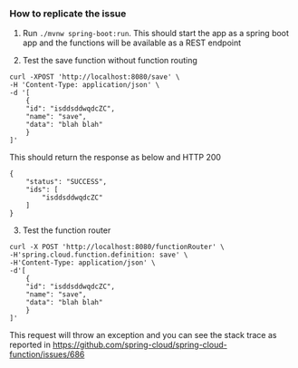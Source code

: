 ### How to replicate the issue

1. Run `./mvnw spring-boot:run`. This should start the app as a spring boot app and the functions will be available as a REST endpoint

2. Test the save function without function routing

```
curl -XPOST 'http://localhost:8080/save' \
-H 'Content-Type: application/json' \
-d '[
    {
    "id": "isddsddwqdcZC",
    "name": "save",
    "data": "blah blah"
    }
]'
```

This should return the response as below and HTTP 200

```
{
    "status": "SUCCESS",
    "ids": [
        "isddsddwqdcZC"
    ]
}
```

3. Test the function router

```
curl -X POST 'http://localhost:8080/functionRouter' \
-H'spring.cloud.function.definition: save' \
-H'Content-Type: application/json' \
-d'[
    {
    "id": "isddsddwqdcZC",
    "name": "save",
    "data": "blah blah"
    }
]'
```

This request will throw an exception and you can see the stack trace as reported in https://github.com/spring-cloud/spring-cloud-function/issues/686

